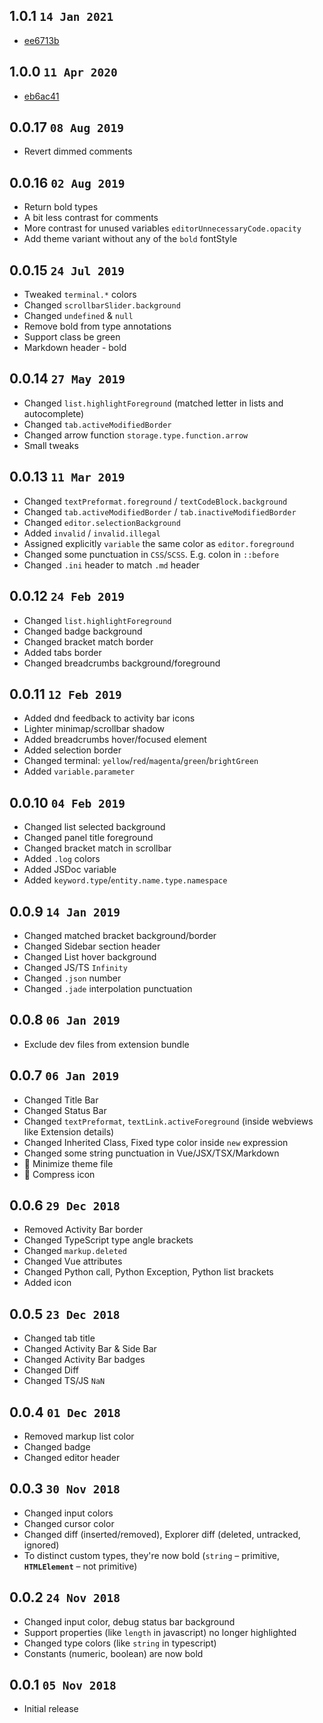 ## 1.0.1 `14 Jan 2021`

- [ee6713b](https://github.com/usernamehw/vscode-theme-prism/commit/ee6713b4d50a9b1ab5e03796d4368976781b37ab)

## 1.0.0 `11 Apr 2020`

- [eb6ac41](https://github.com/usernamehw/vscode-theme-prism/commit/eb6ac4136f912241f8431aa6a5e142b568af29e5)

## 0.0.17 `08 Aug 2019`

- Revert dimmed comments

## 0.0.16 `02 Aug 2019`

- Return bold types
- A bit less contrast for comments
- More contrast for unused variables `editorUnnecessaryCode.opacity`
- Add theme variant without any of the `bold` fontStyle

## 0.0.15 `24 Jul 2019`

- Tweaked `terminal.*` colors
- Changed `scrollbarSlider.background`
- Changed `undefined` & `null`
- Remove bold from type annotations
- Support class be green
- Markdown header - bold

## 0.0.14 `27 May 2019`

- Changed `list.highlightForeground` (matched letter in lists and autocomplete)
- Changed `tab.activeModifiedBorder`
- Changed arrow function  `storage.type.function.arrow`
- Small tweaks

## 0.0.13 `11 Mar 2019`

- Changed `textPreformat.foreground` / `textCodeBlock.background`
- Changed `tab.activeModifiedBorder` / `tab.inactiveModifiedBorder`
- Changed `editor.selectionBackground`
- Added `invalid` / `invalid.illegal`
- Assigned explicitly `variable` the same color as `editor.foreground`
- Changed some punctuation in `CSS`/`SCSS`. E.g. colon in `::before`
- Changed `.ini` header to match `.md` header

## 0.0.12 `24 Feb 2019`

- Changed `list.highlightForeground`
- Changed badge background
- Changed bracket match border
- Added tabs border
- Changed breadcrumbs background/foreground

## 0.0.11 `12 Feb 2019`

- Added dnd feedback to activity bar icons
- Lighter minimap/scrollbar shadow
- Added breadcrumbs hover/focused element
- Added selection border
- Changed terminal: `yellow`/`red`/`magenta`/`green`/`brightGreen`
- Added `variable.parameter`

## 0.0.10 `04 Feb 2019`

- Changed list selected background
- Changed panel title foreground
- Changed bracket match in scrollbar
- Added `.log` colors
- Added JSDoc variable
- Added `keyword.type`/`entity.name.type.namespace`

## 0.0.9 `14 Jan 2019`

- Changed matched bracket background/border
- Changed Sidebar section header
- Changed List hover background
- Changed JS/TS `Infinity`
- Changed `.json` number
- Changed `.jade` interpolation punctuation

## 0.0.8 `06 Jan 2019`

- Exclude dev files from extension bundle

## 0.0.7 `06 Jan 2019`

- Changed Title Bar
- Changed Status Bar
- Changed `textPreformat`, `textLink.activeForeground` (inside webviews like Extension details)
- Changed Inherited Class, Fixed type color inside `new` expression
- Changed some string punctuation in Vue/JSX/TSX/Markdown
- 🔨 Minimize theme file
- 🔨 Compress icon

## 0.0.6 `29 Dec 2018`

- Removed Activity Bar border
- Changed TypeScript type angle brackets
- Changed `markup.deleted`
- Changed Vue attributes
- Changed Python call, Python Exception, Python list brackets
- Added icon

## 0.0.5 `23 Dec 2018`

- Changed tab title
- Changed Activity Bar & Side Bar
- Changed Activity Bar badges
- Changed Diff
- Changed TS/JS `NaN`

## 0.0.4 `01 Dec 2018`

- Removed markup list color
- Changed badge
- Changed editor header

## 0.0.3 `30 Nov 2018`

- Changed input colors
- Changed cursor color
- Changed diff (inserted/removed), Explorer diff (deleted, untracked, ignored)
- To distinct custom types, they're now bold (`string` – primitive, **`HTMLElement`** – not primitive)

## 0.0.2 `24 Nov 2018`

- Changed input color, debug status bar background
- Support properties (like `length` in javascript) no longer highlighted
- Changed type colors (like `string` in typescript)
- Constants (numeric, boolean) are now bold

## 0.0.1 `05 Nov 2018`
- Initial release
